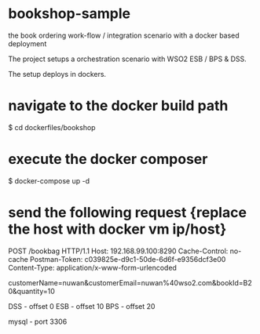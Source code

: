 # bookshop-sample
the book ordering work-flow / integration scenario with a docker based deployment

The project setups a orchestration scenario with WSO2 ESB / BPS & DSS. 

The setup deploys in dockers. 

# navigate to the docker build path
$ cd dockerfiles/bookshop

# execute the docker composer
$ docker-compose up -d

# send the following request {replace the host with docker vm ip/host}

POST /bookbag HTTP/1.1
Host: 192.168.99.100:8290
Cache-Control: no-cache
Postman-Token: c039825e-d9c1-50de-6d6f-e9356dcf3e00
Content-Type: application/x-www-form-urlencoded

customerName=nuwan&customerEmail=nuwan%40wso2.com&bookId=B20&quantity=10

DSS - offset 0
ESB - offset 10
BPS - offset 20

mysql - port 3306
